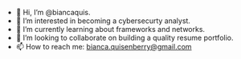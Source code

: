 - 👋 Hi, I’m @biancaquis.
- 👀 I’m interested in becoming a cybersecurty analyst.
- 🌱 I’m currently learning about frameworks and networks.
- 💞️ I’m looking to collaborate on building a quality resume portfolio.
- 📫 How to reach me: bianca.quisenberry@gmail.com

<!---
biancaquis/biancaquis is a ✨ special ✨ repository because its `README.md` (this file) appears on your GitHub profile.
You can click the Preview link to take a look at your changes.
--->
